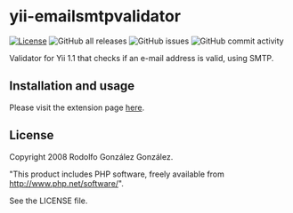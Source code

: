 # yii-emailsmtpvalidator

[![License](https://img.shields.io/badge/License-BSD_3--Clause-blue.svg)](https://opensource.org/licenses/BSD-3-Clause)
![GitHub all releases](https://img.shields.io/github/downloads/rgglez/yii-emailsmtpvalidator/total) 
![GitHub issues](https://img.shields.io/github/issues/rgglez/yii-emailsmtpvalidator) 
![GitHub commit activity](https://img.shields.io/github/commit-activity/y/rgglez/yii-emailsmtpvalidator)

Validator for Yii 1.1 that checks if an e-mail address is valid, using SMTP.

## Installation and usage

Please visit the extension page [here](https://www.yiiframework.com/extension/emailsmtpvalidator).

## License

Copyright 2008 Rodolfo González González.

"This product includes PHP software, freely available from <http://www.php.net/software/>".

See the LICENSE file.
